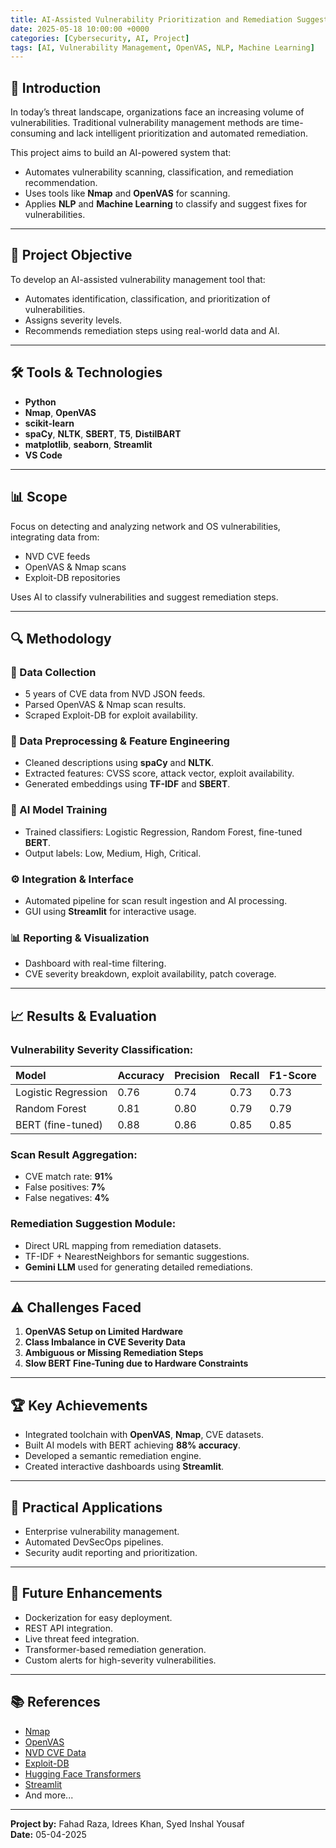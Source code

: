 ```yaml
---
title: AI-Assisted Vulnerability Prioritization and Remediation Suggestion Tool
date: 2025-05-18 10:00:00 +0000
categories: [Cybersecurity, AI, Project]
tags: [AI, Vulnerability Management, OpenVAS, NLP, Machine Learning]
---
```


## 📖 Introduction

In today’s threat landscape, organizations face an increasing volume of vulnerabilities. Traditional vulnerability management methods are time-consuming and lack intelligent prioritization and automated remediation.

This project aims to build an AI-powered system that:
- Automates vulnerability scanning, classification, and remediation recommendation.
- Uses tools like **Nmap** and **OpenVAS** for scanning.
- Applies **NLP** and **Machine Learning** to classify and suggest fixes for vulnerabilities.

---

## 🎯 Project Objective

To develop an AI-assisted vulnerability management tool that:
- Automates identification, classification, and prioritization of vulnerabilities.
- Assigns severity levels.
- Recommends remediation steps using real-world data and AI.

---

## 🛠️ Tools & Technologies

- **Python**
- **Nmap**, **OpenVAS**
- **scikit-learn**
- **spaCy**, **NLTK**, **SBERT**, **T5**, **DistilBART**
- **matplotlib**, **seaborn**, **Streamlit**
- **VS Code**

---

## 📊 Scope

Focus on detecting and analyzing network and OS vulnerabilities, integrating data from:
- NVD CVE feeds
- OpenVAS & Nmap scans
- Exploit-DB repositories

Uses AI to classify vulnerabilities and suggest remediation steps.

---

## 🔍 Methodology

### 📑 Data Collection
- 5 years of CVE data from NVD JSON feeds.
- Parsed OpenVAS & Nmap scan results.
- Scraped Exploit-DB for exploit availability.

### 🧹 Data Preprocessing & Feature Engineering
- Cleaned descriptions using **spaCy** and **NLTK**.
- Extracted features: CVSS score, attack vector, exploit availability.
- Generated embeddings using **TF-IDF** and **SBERT**.

### 🤖 AI Model Training
- Trained classifiers: Logistic Regression, Random Forest, fine-tuned **BERT**.
- Output labels: Low, Medium, High, Critical.

### ⚙️ Integration & Interface
- Automated pipeline for scan result ingestion and AI processing.
- GUI using **Streamlit** for interactive usage.

### 📊 Reporting & Visualization
- Dashboard with real-time filtering.
- CVE severity breakdown, exploit availability, patch coverage.

---

## 📈 Results & Evaluation

### Vulnerability Severity Classification:
| Model             | Accuracy | Precision | Recall | F1-Score |
|:----------------- |:----------|:----------|:--------|:----------|
| Logistic Regression | 0.76     | 0.74     | 0.73   | 0.73     |
| Random Forest       | 0.81     | 0.80     | 0.79   | 0.79     |
| BERT (fine-tuned)   | 0.88     | 0.86     | 0.85   | 0.85     |

### Scan Result Aggregation:
- CVE match rate: **91%**
- False positives: **7%**
- False negatives: **4%**

### Remediation Suggestion Module:
- Direct URL mapping from remediation datasets.
- TF-IDF + NearestNeighbors for semantic suggestions.
- **Gemini LLM** used for generating detailed remediations.

---

## ⚠️ Challenges Faced

1. **OpenVAS Setup on Limited Hardware**
2. **Class Imbalance in CVE Severity Data**
3. **Ambiguous or Missing Remediation Steps**
4. **Slow BERT Fine-Tuning due to Hardware Constraints**

---

## 🏆 Key Achievements

- Integrated toolchain with **OpenVAS**, **Nmap**, CVE datasets.
- Built AI models with BERT achieving **88% accuracy**.
- Developed a semantic remediation engine.
- Created interactive dashboards using **Streamlit**.

---

## 🚀 Practical Applications

- Enterprise vulnerability management.
- Automated DevSecOps pipelines.
- Security audit reporting and prioritization.

---

## 🌱 Future Enhancements

- Dockerization for easy deployment.
- REST API integration.
- Live threat feed integration.
- Transformer-based remediation generation.
- Custom alerts for high-severity vulnerabilities.

---

## 📚 References

- [Nmap](https://nmap.org)
- [OpenVAS](https://www.greenbone.net/en/)
- [NVD CVE Data](https://nvd.nist.gov/vuln/data-feeds)
- [Exploit-DB](https://www.exploit-db.com)
- [Hugging Face Transformers](https://huggingface.co/transformers/)
- [Streamlit](https://streamlit.io)
- And more...

---

**Project by:** Fahad Raza, Idrees Khan, Syed Inshal Yousaf  
**Date:** 05-04-2025
